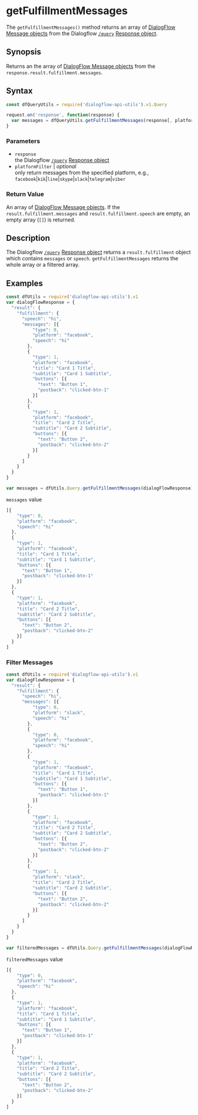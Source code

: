 # getFulfillmentMessages
The `getFulfillmentMessages()` method returns an array of [DialogFlow Message objects](https://dialogflow.com/docs/reference/agent/message-objects) from the Dialogflow [`/query`](https://dialogflow.com/docs/reference/agent/query#get_and_post_responses) [Response object](https://dialogflow.com/docs/reference/agent/query#get_and_post_responses).

## Synopsis
Returns an the array of [DialogFlow Message objects](https://dialogflow.com/docs/reference/agent/message-objects) from the `response.result.fulfillment.messages`.

## Syntax

```js
const dfQueryUtils = require('dialogflow-api-utils').v1.Query

request.on('response', function(response) {
  var messages = dfQueryUtils.getFulfillmentMessages(response[, platformFilter])
}
```

### Parameters
- `response`<br>
   the Dialogflow [`/query`](https://dialogflow.com/docs/reference/agent/query#get_and_post_responses) [Response object](https://dialogflow.com/docs/reference/agent/query#get_and_post_responses)
- `platformFilter` | *optional*<br>
  only return messages from the specified platform, e.g., `facebook`|`kik`|`line`|`skype`|`slack`|`telegram`|`viber`


### Return Value
An array of [DialogFlow Message objects](https://dialogflow.com/docs/reference/agent/message-objects). If the `result.fulfillment.messages` and `result.fulfillment.speech` are empty, an empty array (`[]`) is returned.

## Description
The Dialogflow [`/query`](https://dialogflow.com/docs/reference/agent/query#get_and_post_responses) [Response object](https://dialogflow.com/docs/reference/agent/query#get_and_post_responses) returns a `result.fulfillment` object which contains `messages` or `speech`. `getFulfillmentMessages` returns the whole array or a filtered array.

## Examples
```js
const dfUtils = require('dialogflow-api-utils').v1
var dialogFlowResponse = {
  "result": {
    "fulfillment": {
      "speech": "hi",
      "messages": [{
          "type": 0,
          "platform": "facebook",
          "speech": "hi"
        },
        {
          "type": 1,
          "platform": "facebook",
          "title": "Card 1 Title",
          "subtitle": "Card 1 Subtitle",
          "buttons": [{
            "text": "Button 1",
            "postback": "clicked-btn-1"
          }]
        },
        {
          "type": 1,
          "platform": "facebook",
          "title": "Card 2 Title",
          "subtitle": "Card 2 Subtitle",
          "buttons": [{
            "text": "Button 2",
            "postback": "clicked-btn-2"
          }]
        }
      ]
    }
  }
}

var messages = dfUtils.Query.getFulfillmentMessages(dialogFlowResponse)
```
`messages` value

```js
[{
    "type": 0,
    "platform": "facebook",
    "speech": "hi"
  },
  {
    "type": 1,
    "platform": "facebook",
    "title": "Card 1 Title",
    "subtitle": "Card 1 Subtitle",
    "buttons": [{
      "text": "Button 1",
      "postback": "clicked-btn-1"
    }]
  },
  {
    "type": 1,
    "platform": "facebook",
    "title": "Card 2 Title",
    "subtitle": "Card 2 Subtitle",
    "buttons": [{
      "text": "Button 2",
      "postback": "clicked-btn-2"
    }]
  }
]
```

### Filter Messages
```js
const dfUtils = require('dialogflow-api-utils').v1
var dialogFlowResponse = {
  "result": {
    "fulfillment": {
      "speech": "hi",
      "messages": [{
          "type": 0,
          "platform": "slack",
          "speech": "hi"
        },
        {
          "type": 0,
          "platform": "facebook",
          "speech": "hi"
        },
        {
          "type": 1,
          "platform": "facebook",
          "title": "Card 1 Title",
          "subtitle": "Card 1 Subtitle",
          "buttons": [{
            "text": "Button 1",
            "postback": "clicked-btn-1"
          }]
        },
        {
          "type": 1,
          "platform": "facebook",
          "title": "Card 2 Title",
          "subtitle": "Card 2 Subtitle",
          "buttons": [{
            "text": "Button 2",
            "postback": "clicked-btn-2"
          }]
        },
        {
          "type": 1,
          "platform": "slack",
          "title": "Card 2 Title",
          "subtitle": "Card 2 Subtitle",
          "buttons": [{
            "text": "Button 2",
            "postback": "clicked-btn-2"
          }]
        }
      ]
    }
  }
}

var filteredMessages = dfUtils.Query.getFulfillmentMessages(dialogFlowResponse, 'facebook')
```
`filteredMessages` value

```js
[{
    "type": 0,
    "platform": "facebook",
    "speech": "hi"
  },
  {
    "type": 1,
    "platform": "facebook",
    "title": "Card 1 Title",
    "subtitle": "Card 1 Subtitle",
    "buttons": [{
      "text": "Button 1",
      "postback": "clicked-btn-1"
    }]
  },
  {
    "type": 1,
    "platform": "facebook",
    "title": "Card 2 Title",
    "subtitle": "Card 2 Subtitle",
    "buttons": [{
      "text": "Button 2",
      "postback": "clicked-btn-2"
    }]
  }
]
```
